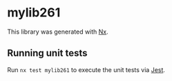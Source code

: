 # mylib261

This library was generated with [Nx](https://nx.dev).

## Running unit tests

Run `nx test mylib261` to execute the unit tests via [Jest](https://jestjs.io).
